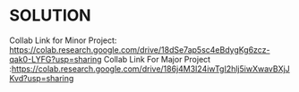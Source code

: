 # SOLUTION
Collab Link for Minor Project: https://colab.research.google.com/drive/18dSe7ap5sc4eBdygKg6zcz-qak0-LYFG?usp=sharing
Collab Link For Major Project :https://colab.research.google.com/drive/186j4M3I24iwTgI2hlj5iwXwavBXjJKvd?usp=sharing
